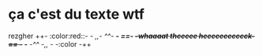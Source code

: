 # ça c'est du texte wtf

rezgher ++- :color:red::- _- ,,- ^^- **- ==- ~~-whaaaat theeeee heeeeeeeeeeck-== -~~ -** -^^ -,, -_ -:color -++